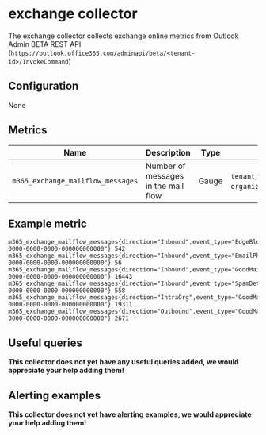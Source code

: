 # exchange collector

The exchange collector collects exchange online metrics from Outlook Admin BETA REST API (`https://outlook.office365.com/adminapi/beta/<tenant-id>/InvokeCommand`)

## Configuration

None

## Metrics

| Name                              | Description                         | Type  | Labels                                            |
|-----------------------------------|-------------------------------------|-------|---------------------------------------------------|
| `m365_exchange_mailflow_messages` | Number of messages in the mail flow | Gauge | `tenant`, `organization`,`direction`,`event_type` |

## Example metric

```
m365_exchange_mailflow_messages{direction="Inbound",event_type="EdgeBlockSpam",organization="contoso.onmicrosoft.com",tenant="00000000-0000-0000-0000-000000000000"} 542
m365_exchange_mailflow_messages{direction="Inbound",event_type="EmailPhish",organization="contoso.onmicrosoft.com",tenant="00000000-0000-0000-0000-000000000000"} 56
m365_exchange_mailflow_messages{direction="Inbound",event_type="GoodMail",organization="contoso.onmicrosoft.com",tenant="00000000-0000-0000-0000-000000000000"} 16443
m365_exchange_mailflow_messages{direction="Inbound",event_type="SpamDetections",organization="contoso.onmicrosoft.com",tenant="00000000-0000-0000-0000-000000000000"} 558
m365_exchange_mailflow_messages{direction="IntraOrg",event_type="GoodMail",organization="contoso.onmicrosoft.com",tenant="00000000-0000-0000-0000-000000000000"} 19311
m365_exchange_mailflow_messages{direction="Outbound",event_type="GoodMail",organization="contoso.onmicrosoft.com",tenant="00000000-0000-0000-0000-000000000000"} 2671
```

## Useful queries
__This collector does not yet have any useful queries added, we would appreciate your help adding them!__

## Alerting examples
__This collector does not yet have alerting examples, we would appreciate your help adding them!__
